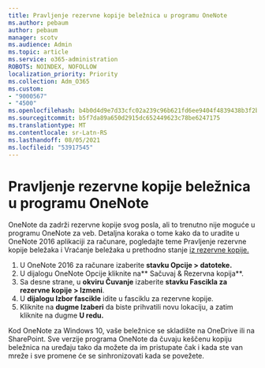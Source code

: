 ```yaml
---
title: Pravljenje rezervne kopije beležnica u programu OneNote
ms.author: pebaum
author: pebaum
manager: scotv
ms.audience: Admin
ms.topic: article
ms.service: o365-administration
ROBOTS: NOINDEX, NOFOLLOW
localization_priority: Priority
ms.collection: Adm_O365
ms.custom:
- "9000567"
- "4500"
ms.openlocfilehash: b4b0d4d9e7d33cfc02a239c96b621fd6ee9404f4839438b3f2b194ceda54658c
ms.sourcegitcommit: b5f7da89a650d2915dc652449623c78be6247175
ms.translationtype: MT
ms.contentlocale: sr-Latn-RS
ms.lasthandoff: 08/05/2021
ms.locfileid: "53917545"
---
```

# <a name="backup-notebooks-in-onenote"></a>Pravljenje rezervne kopije beležnica u programu OneNote

OneNote da zadrži rezervne kopije svog posla, ali to trenutno nije moguće u programu OneNote za veb. Detaljna koraka o tome kako da to uradite u [](https://support.office.com/article/back-up-notes-f58b34b0-611d-435e-87fa-7942a1767af4#id0eaabaaa=2016,_2013,_2010) OneNote 2016 aplikaciji za računare, pogledajte teme Pravljenje rezervne kopije beležaka i Vraćanje beležaka u prethodno stanje [iz rezervne kopije.](https://support.microsoft.com/office/5daf9cb0-6769-4998-a5de-f044fdd0d831)

1. U OneNote 2016 za računare izaberite **stavku Opcije > datoteke.**
2. U dijalogu OneNote Opcije kliknite na** Sačuvaj & Rezervna kopija**.
3. Sa desne strane, u **okviru Čuvanje** izaberite **stavku Fascikla za rezervne kopije > Izmeni**.
4. U **dijalogu Izbor fascikle** idite u fasciklu za rezervne kopije.
5. Kliknite na **dugme Izaberi** da biste prihvatili novu lokaciju, a zatim kliknite na dugme **U redu.**

Kod OneNote za Windows 10, vaše beležnice se skladište na OneDrive ili na SharePoint. Sve verzije programa OneNote da čuvaju keščenu kopiju beležnica na uređaju tako da možete da im pristupate čak i kada ste van mreže i sve promene će se sinhronizovati kada se povežete.
